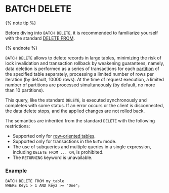 # BATCH DELETE

{% note tip %}

Before diving into `BATCH DELETE`, it is recommended to familiarize yourself with the standard [DELETE FROM](delete.md).

{% endnote %}

`BATCH DELETE` allows to delete records in large tables, minimizing the risk of lock invalidation and transaction rollback by weakening guarantees, namely, data deletion is performed as a series of transactions for each [partition](../../../concepts/datamodel/table.md#partitioning) of the specified table separately, processing a limited number of rows per iteration (by default, 10000 rows). At the time of request execution, a limited number of partitions are processed simultaneously (by default, no more than 10 partitions).

This query, like the standard `DELETE`, is executed synchronously and completes with some status. If an error occurs or the client is disconnected, the data delete stops, and the applied changes are not rolled back.

The semantics are inherited from the standard `DELETE` with the following restrictions:

* Supported only for [row-oriented tables](../../../concepts/glossary.md#row-oriented-table).
* Supported only for transactions in the `NoTx` mode.
* The use of subqueries and multiple queries in a single expression, including `DELETE FROM ... ON`, is prohibited.
* The `RETURNING` keyword is unavailable.

### Example

```yql
BATCH DELETE FROM my_table
WHERE Key1 > 1 AND Key2 >= "One";
```
